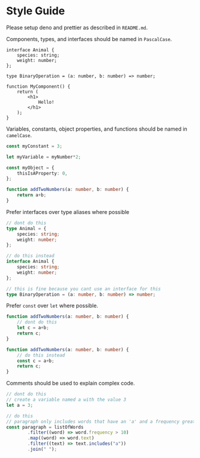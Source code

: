 # Style Guide

Please setup deno and prettier as described in `README.md`.

Components, types, and interfaces should be named in `PascalCase`.

```tsx
interface Animal {
	species: string;
	weight: number;
};

type BinaryOperation = (a: number, b: number) => number;

function MyComponent() {
	return (
		<h1>
			Hello!
		</h1>
	);
}
```

Variables, constants, object properties, and functions should be named in `camelCase`.

```ts
const myConstant = 3;

let myVariable = myNumber*2;

const myObject = {
	thisIsAProperty: 0,
};

function addTwoNumbers(a: number, b: number) {
	return a+b;
}
```

Prefer interfaces over type aliases where possible

```ts
// dont do this
type Animal = {
	species: string;
	weight: number;
};

// do this instead
interface Animal {
	species: string;
	weight: number;
};

// this is fine because you cant use an interface for this
type BinaryOperation = (a: number, b: number) => number;
```

Prefer `const` over `let` where possible.

```ts
function addTwoNumbers(a: number, b: number) {
	// dont do this
	let c = a+b;
	return c;
}

function addTwoNumbers(a: number, b: number) {
	// do this instead
	const c = a+b;
	return c;
}
```

Comments should be used to explain complex code.

```ts
// dont do this
// create a variable named a with the value 3
let a = 3;

// do this
// paragraph only includes words that have an 'a' and a frequency greater than 10
const paragraph = listOfWords
		.filter((word) => word.frequency > 10)
		.map((word) => word.text)
		.filter((text) => text.includes("a"))
		.join(" ");

```
